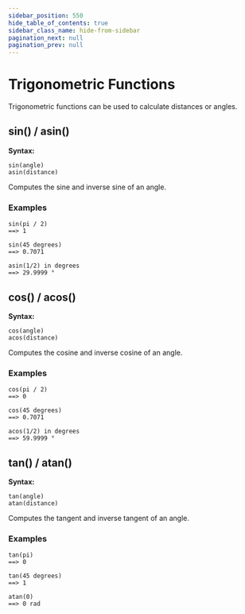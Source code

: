 ```yaml
---
sidebar_position: 550
hide_table_of_contents: true
sidebar_class_name: hide-from-sidebar
pagination_next: null
pagination_prev: null
---
```


# Trigonometric Functions

Trigonometric functions can be used to calculate distances or angles.

## sin() / asin()

**Syntax:**

`sin(angle)` <br />
`asin(distance)`

Computes the sine and inverse sine of an angle.

### Examples

```deci live
sin(pi / 2)
==> 1
```

```deci live
sin(45 degrees)
==> 0.7071
```

```deci live
asin(1/2) in degrees
==> 29.9999 °
```

## cos() / acos()

**Syntax:**

`cos(angle)` <br />
`acos(distance)`

Computes the cosine and inverse cosine of an angle.

### Examples

```deci live
cos(pi / 2)
==> 0
```

```deci live
cos(45 degrees)
==> 0.7071
```

```deci live
acos(1/2) in degrees
==> 59.9999 °
```

## tan() / atan()

**Syntax:**

`tan(angle)` <br />
`atan(distance)`

Computes the tangent and inverse tangent of an angle.

### Examples

```deci live
tan(pi)
==> 0
```

```deci live
tan(45 degrees)
==> 1
```

```deci live
atan(0)
==> 0 rad
```
